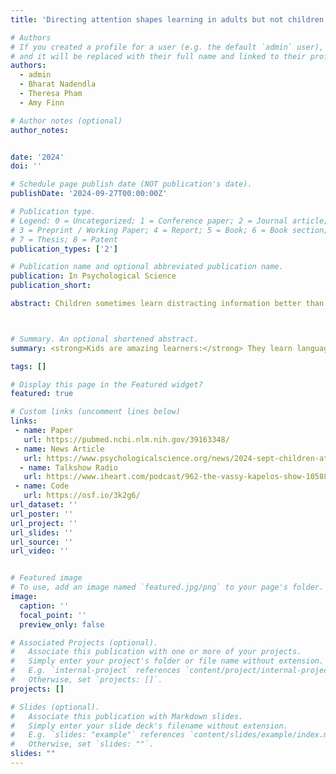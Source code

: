```yaml
---
title: 'Directing attention shapes learning in adults but not children'

# Authors
# If you created a profile for a user (e.g. the default `admin` user), write the username (folder name) here
# and it will be replaced with their full name and linked to their profile.
authors:
  - admin
  - Bharat Nadendla
  - Theresa Pham
  - Amy Finn

# Author notes (optional)
author_notes:


date: '2024'
doi: ''

# Schedule page publish date (NOT publication's date).
publishDate: '2024-09-27T00:00:00Z'

# Publication type.
# Legend: 0 = Uncategorized; 1 = Conference paper; 2 = Journal article;
# 3 = Preprint / Working Paper; 4 = Report; 5 = Book; 6 = Book section;
# 7 = Thesis; 8 = Patent
publication_types: ['2']

# Publication name and optional abbreviated publication name.
publication: In Psychological Science
publication_short:

abstract: Children sometimes learn distracting information better than adults do, perhaps because of the development of selective attention. To understand this potential link, we ask how the learning of children (aged 7-9 years) and the learning of adults differ when information is the directed focus of attention versus when it is not. Participants viewed drawings of common objects and were told to attend to the drawings (Experiment 1: 42 children, 35 adults) or indicate when shapes (overlaid on the drawings) repeated (Experiment 2: 53 children, 60 adults). Afterward, participants identified fragments of these drawings as quickly as possible. Adults learned better than children when directed to attend to the drawings; however, when drawings were task irrelevant, children showed better learning than adults in the first half of the test. And although directing attention to the drawings improved learning in adults, children learned the drawings similarly across experiments regardless of whether the drawings were the focus of the task or entirely irrelevant.



# Summary. An optional shortened abstract.
summary: <strong>Kids are amazing learners:</strong> They learn language better than adults do and tend to remember details that an adult would deem irrelevant. (“That koi fish was hairy!?”) These unique strengths in learning could be the consequence of children’s worse attention; it could be that attention just matters less for children’s learning. We asked children (aged 7–9 years) and adults to learn about drawings when the drawings were the focus of attention versus when they were irrelevant to other tasks we asked them to complete, and this is exactly what we found. Unlike adults, who learned better when we asked them to pay attention, we found that children learned information equally well when we asked them to focus on it and when we asked them to do something else entirely. These results suggest that <strong>a sponge </strong> may be a good metaphor for learning during childhood: <strong> Children appear to take things in regardless of whether they are trying to or not. </strong>

tags: []

# Display this page in the Featured widget?
featured: true

# Custom links (uncomment lines below)
links:
 - name: Paper
   url: https://pubmed.ncbi.nlm.nih.gov/39163348/
 - name: News Article
   url: https://www.psychologicalscience.org/news/2024-sept-children-attention.html
  - name: Talkshow Radio
   url: https://www.iheart.com/podcast/962-the-vassy-kapelos-show-105884244/episode/talk-science-to-me-with-dan-215396089/
 - name: Code 
   url: https://osf.io/3k2g6/
url_dataset: ''
url_poster: ''
url_project: ''
url_slides: ''
url_source: ''
url_video: ''


# Featured image
# To use, add an image named `featured.jpg/png` to your page's folder.
image:
  caption: ''
  focal_point: ''
  preview_only: false

# Associated Projects (optional).
#   Associate this publication with one or more of your projects.
#   Simply enter your project's folder or file name without extension.
#   E.g. `internal-project` references `content/project/internal-project/index.md`.
#   Otherwise, set `projects: []`.
projects: []

# Slides (optional).
#   Associate this publication with Markdown slides.
#   Simply enter your slide deck's filename without extension.
#   E.g. `slides: "example"` references `content/slides/example/index.md`.
#   Otherwise, set `slides: ""`.
slides: ""
---
```


